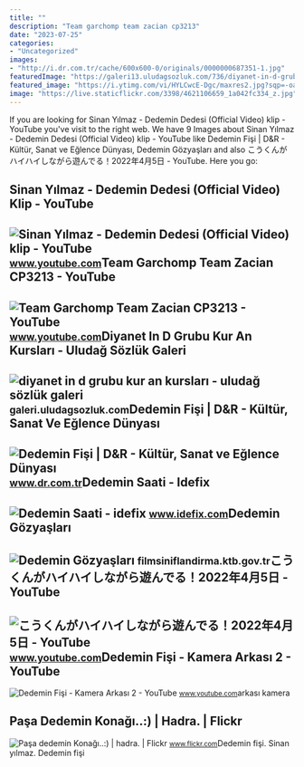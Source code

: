 ```yaml
---
title: ""
description: "Team garchomp team zacian cp3213"
date: "2023-07-25"
categories:
- "Uncategorized"
images:
- "http://i.dr.com.tr/cache/600x600-0/originals/0000000687351-1.jpg"
featuredImage: "https://galeri13.uludagsozluk.com/736/diyanet-in-d-grubu-kur-an-kurslari_2185341.jpg"
featured_image: "https://i.ytimg.com/vi/HYLCwcE-Dgc/maxres2.jpg?sqp=-oaymwEoCIAKENAF8quKqQMcGADwAQH4AYwCgALgA4oCDAgAEAEYRSBHKGUwDw==&amp;rs=AOn4CLC_ulBvmvqa2cf2uT56Qfk3FCYaDA"
image: "https://live.staticflickr.com/3398/4621106659_1a042fc334_z.jpg"
---
```


If you are looking for Sinan Yılmaz - Dedemin Dedesi (Official Video) klip - YouTube you've visit to the right web. We have 9 Images about Sinan Yılmaz - Dedemin Dedesi (Official Video) klip - YouTube like Dedemin Fişi | D&amp;R - Kültür, Sanat ve Eğlence Dünyası, Dedemin Gözyaşları and also こうくんがハイハイしながら遊んでる！2022年4月5日 - YouTube. Here you go:

Sinan Yılmaz - Dedemin Dedesi (Official Video) Klip - YouTube
-------------------------------------------------------------

 ![Sinan Yılmaz - Dedemin Dedesi (Official Video) klip - YouTube](https://i.ytimg.com/vi/7HDDa52ekjE/maxresdefault.jpg) <small>www.youtube.com</small>Team Garchomp Team Zacian CP3213 - YouTube
------------------------------------------

 ![Team Garchomp Team Zacian CP3213 - YouTube](https://i.ytimg.com/vi/HYLCwcE-Dgc/maxres2.jpg?sqp=-oaymwEoCIAKENAF8quKqQMcGADwAQH4AYwCgALgA4oCDAgAEAEYRSBHKGUwDw==&rs=AOn4CLC_ulBvmvqa2cf2uT56Qfk3FCYaDA) <small>www.youtube.com</small>Diyanet In D Grubu Kur An Kursları - Uludağ Sözlük Galeri
---------------------------------------------------------

 ![diyanet in d grubu kur an kursları - uludağ sözlük galeri](https://galeri13.uludagsozluk.com/736/diyanet-in-d-grubu-kur-an-kurslari_2185341.jpg) <small>galeri.uludagsozluk.com</small>Dedemin Fişi | D&amp;R - Kültür, Sanat Ve Eğlence Dünyası
---------------------------------------------------------

 ![Dedemin Fişi | D&R - Kültür, Sanat ve Eğlence Dünyası](http://i.dr.com.tr/cache/600x600-0/originals/0000000687351-1.jpg) <small>www.dr.com.tr</small>Dedemin Saati - Idefix
----------------------

 ![Dedemin Saati - idefix](https://image01.idefix.com/resize/389/0/product/311684/dedemin-saati-6437a4fc480be.jpg) <small>www.idefix.com</small>Dedemin Gözyaşları
------------------

 ![Dedemin Gözyaşları](https://filmsiniflandirma.ktb.gov.tr/repo/Photos/c71e80dd-5209-499c-a569-7e4fc9372918.JPG) <small>filmsiniflandirma.ktb.gov.tr</small>こうくんがハイハイしながら遊んでる！2022年4月5日 - YouTube
-------------------------------------

 ![こうくんがハイハイしながら遊んでる！2022年4月5日 - YouTube](https://i.ytimg.com/vi/H2fAEMesIjo/maxresdefault.jpg?sqp=-oaymwEmCIAKENAF8quKqQMa8AEB-AH-CYAC0AWKAgwIABABGGUgXyhTMA8=&rs=AOn4CLCJYSghky0o-ilndxvg6fCYAda1ug) <small>www.youtube.com</small>Dedemin Fişi - Kamera Arkası 2 - YouTube
----------------------------------------

 ![Dedemin Fişi - Kamera Arkası 2 - YouTube](https://i.ytimg.com/vi/QPXpLBNhCWE/maxresdefault.jpg) <small>www.youtube.com</small>arkası kamera

Paşa Dedemin Konağı..:) | Hadra. | Flickr
-----------------------------------------

 ![Paşa dedemin Konağı..:) | hadra. | Flickr](https://live.staticflickr.com/3398/4621106659_1a042fc334_z.jpg) <small>www.flickr.com</small>Dedemin fişi. Sinan yılmaz. Dedemin fişi
